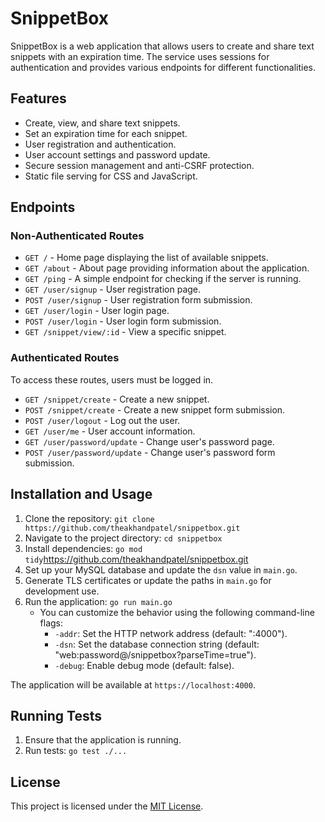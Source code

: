 # SnippetBox

SnippetBox is a web application that allows users to create and share text snippets with an expiration time. The service uses sessions for authentication and provides various endpoints for different functionalities.

## Features

- Create, view, and share text snippets.
- Set an expiration time for each snippet.
- User registration and authentication.
- User account settings and password update.
- Secure session management and anti-CSRF protection.
- Static file serving for CSS and JavaScript.

## Endpoints

### Non-Authenticated Routes

- `GET /` - Home page displaying the list of available snippets.
- `GET /about` - About page providing information about the application.
- `GET /ping` - A simple endpoint for checking if the server is running.
- `GET /user/signup` - User registration page.
- `POST /user/signup` - User registration form submission.
- `GET /user/login` - User login page.
- `POST /user/login` - User login form submission.
- `GET /snippet/view/:id` - View a specific snippet.

### Authenticated Routes

To access these routes, users must be logged in.

- `GET /snippet/create` - Create a new snippet.
- `POST /snippet/create` - Create a new snippet form submission.
- `POST /user/logout` - Log out the user.
- `GET /user/me` - User account information.
- `GET /user/password/update` - Change user's password page.
- `POST /user/password/update` - Change user's password form submission.

## Installation and Usage

1. Clone the repository: `git clone https://github.com/theakhandpatel/snippetbox.git`
2. Navigate to the project directory: `cd snippetbox`
3. Install dependencies: `go mod tidy`https://github.com/theakhandpatel/snippetbox.git
4. Set up your MySQL database and update the `dsn` value in `main.go`.
5. Generate TLS certificates or update the paths in `main.go` for development use.
6. Run the application: `go run main.go`
   - You can customize the behavior using the following command-line flags:
     - `-addr`: Set the HTTP network address (default: ":4000").
     - `-dsn`: Set the database connection string (default: "web:password@/snippetbox?parseTime=true").
     - `-debug`: Enable debug mode (default: false).

The application will be available at `https://localhost:4000`.

## Running Tests

1. Ensure that the application is running.
2. Run tests: `go test ./...`

## License

This project is licensed under the [MIT License](LICENSE).